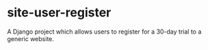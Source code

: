 # site-user-register
A Django project which allows users to register for a 30-day trial to a generic website.
